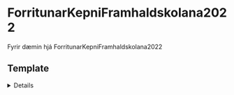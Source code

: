 # ForritunarKepniFramhaldskolana2022
Fyrir dæmin hjá ForritunarKepniFramhaldskolana2022

## Template
<details>
  
### Nafn: nafn

### Erfiðleiki : 
  
### Lýsing :

### Dæmi : 

### Inntak : 

### Úttak : 

### Dæmi Intak :

### Dæmi Úttak :

</details>
